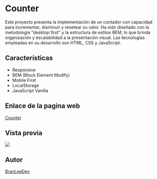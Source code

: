 # Counter

Este proyecto presenta la implementación de un contador con capacidad para incrementar, disminuir y resetear su valor. Ha sido diseñado con la metodología "desktop first" y la estructura de estilos BEM, lo que brinda organización y escalabilidad a la presentación visual. Las tecnologías empleadas en su desarrollo son HTML, CSS y JavaScript.

## Características

- Responsive
- BEM (Block Element Modify)
- Mobile First
- LocalStorage
- JavaScript Vanilla

## Enlace de la pagina web

[Counter](https://counter-ebon-ten.vercel.app/)

## Vista previa

![](https://res.cloudinary.com/dbbixakcl/image/upload/f_auto,q_auto/v1/JavaScript%20Vanilla/Counter/jsxvchvyzysa7gjhea7g)

## Autor

[BranLeeDev](https://github.com/BranLeeDev)
